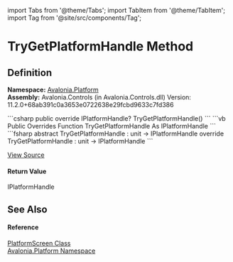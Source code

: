 import Tabs from '@theme/Tabs'; 
import TabItem from '@theme/TabItem'; 
import Tag from '@site/src/components/Tag'; 

# TryGetPlatformHandle Method




## Definition
**Namespace:** <a href="N_Avalonia_Platform">Avalonia.Platform</a>  
**Assembly:** Avalonia.Controls (in Avalonia.Controls.dll) Version: 11.2.0+68ab391c0a3653e0722638e29fcbd9633c7fd386

<Tabs groupId="api-code-preview">
<TabItem value="csharp" label="C#">
```csharp
public override IPlatformHandle? TryGetPlatformHandle()
```
</TabItem>
<TabItem value="vb" label="VB">
```vb
Public Overrides Function TryGetPlatformHandle As IPlatformHandle
```
</TabItem>
<TabItem value="fsharp" label="F#">
```fsharp
abstract TryGetPlatformHandle : unit -> IPlatformHandle 
override TryGetPlatformHandle : unit -> IPlatformHandle 
```
</TabItem>
</Tabs>



<a href="https://github.com/AvaloniaUI/Avalonia/tree/master/srcAvalonia.Controls/Platform/IScreenImpl.cs#L27" title="View the source code">View Source</a>



#### Return Value
IPlatformHandle

## See Also


#### Reference
<a href="T_Avalonia_Platform_PlatformScreen">PlatformScreen Class</a>  
<a href="N_Avalonia_Platform">Avalonia.Platform Namespace</a>  
